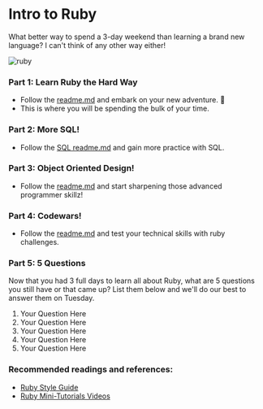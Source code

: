 # Intro to Ruby
What better way to spend a 3-day weekend than learning a brand new language? I can't think of any other way either!

![ruby](https://keystrokecreative.com/images/technology/web/icon-ruby.png)


### Part 1: Learn Ruby the Hard Way

  - Follow the [readme.md](1_Learn_Ruby_the_Hard_Way/readme.md) and embark on your new adventure. :wave:
  - This is where you will be spending the bulk of your time.

### Part 2: More SQL!

  - Follow the [SQL readme.md](2_SQL/readme.md) and gain more practice with SQL.

### Part 3: Object Oriented Design!

  - Follow the [readme.md](3_More_Ruby/readme.md) and start sharpening those advanced programmer skillz!

### Part 4: Codewars!

  - Follow the [readme.md](4_Codewars/readme.md) and test your technical skills with ruby challenges.

### Part 5: 5 Questions

Now that you had 3 full days to learn all about Ruby, what are 5 questions you still have or that came up? List them below and we'll do our best to answer them on Tuesday.

  1. Your Question Here
  2. Your Question Here
  3. Your Question Here
  4. Your Question Here
  5. Your Question Here

### Recommended readings and references:
  - [Ruby Style Guide](https://github.com/bbatsov/ruby-style-guide)
  - [Ruby Mini-Tutorials Videos](https://www.youtube.com/playlist?list=PLw1xVKFbouelGegt-oL_Eip2GSUhr-a66)
